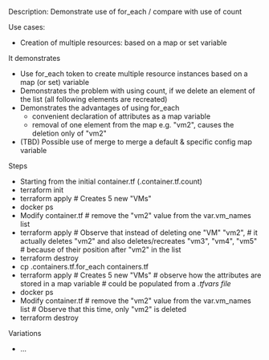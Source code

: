 
Description: Demonstrate use of for_each / compare with use of count

Use cases:
- Creation of multiple resources: based on a map or set variable

It demonstrates
- Use for_each token to create multiple resource instances based on a map (or set) variable
- Demonstrates the problem with using count, if we delete an element of the list (all following elements are recreated)
- Demonstrates the advantages of using for_each
  - convenient declaration of attributes as a map variable
  - removal of one element from the map e.g. "vm2", causes the deletion only of "vm2"
- (TBD) Possible use of merge to merge a default & specific config map variable

Steps
- Starting from the initial container.tf (.container.tf.count)
- terraform init
- terraform apply   # Creates 5 new "VMs"
- docker ps
- Modify container.tf # remove the "vm2" value from the var.vm_names list
- terraform apply   # Observe that instead of deleting one "VM" "vm2",
                    # it actually deletes "vm2" and also deletes/recreates "vm3", "vm4", "vm5"
                    # because of their position after "vm2" in the list
- terraform destroy
- cp .containers.tf.for_each containers.tf
- terraform apply   # Creates 5 new "VMs"
                    # observe how the attributes are stored in a map variable
                    # could be populated from a *.tfvars file*
- docker ps
- Modify container.tf # remove the "vm2" value from the var.vm_names list
                      # Observe that this time, only "vm2" is deleted
- terraform destroy

Variations
- ...

